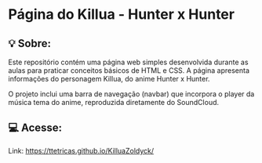# Página do Killua - Hunter x Hunter

## 💡 Sobre:

Este repositório contém uma página web simples desenvolvida durante as aulas para praticar conceitos básicos de HTML e CSS. A página apresenta informações do personagem Killua, do anime Hunter x Hunter.

O projeto inclui uma barra de navegação (navbar) que incorpora o player da música tema do anime, reproduzida diretamente do SoundCloud.

## 💻 Acesse:

Link: https://ttetricas.github.io/KilluaZoldyck/
